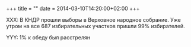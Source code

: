 +++
title = ""
date = 2014-03-10T14:20:00+02:00
+++

XXX: В КНДР прошли выборы в Верховное народное собрание. Уже утром на все 687 избирательных участков пришли 99% избирателей.


YYY: 1% к обеду был расстрелян


